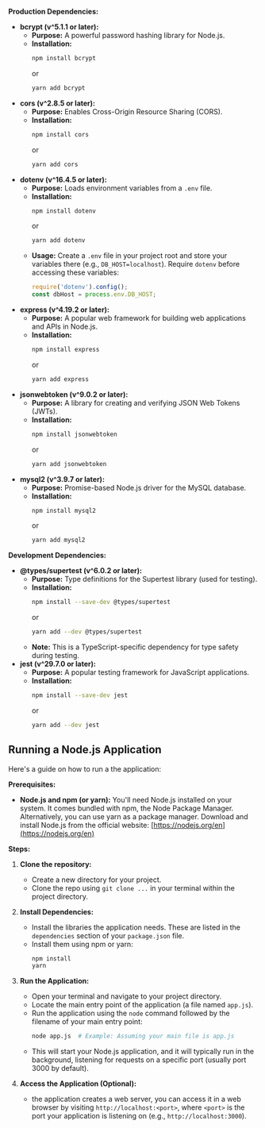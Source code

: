 **Production Dependencies:**

* **bcrypt (v^5.1.1 or later):**
  - **Purpose:** A powerful password hashing library for Node.js.
  - **Installation:**
    ```bash
    npm install bcrypt
    ```
    or
    ```bash
    yarn add bcrypt
    ```
* **cors (v^2.8.5 or later):**
  - **Purpose:** Enables Cross-Origin Resource Sharing (CORS).
  - **Installation:**
    ```bash
    npm install cors
    ```
    or
    ```bash
    yarn add cors
    ```
* **dotenv (v^16.4.5 or later):**
  - **Purpose:** Loads environment variables from a `.env` file.
  - **Installation:**
    ```bash
    npm install dotenv
    ```
    or
    ```bash
    yarn add dotenv
    ```
  - **Usage:** Create a `.env` file in your project root and store your variables there (e.g., `DB_HOST=localhost`). Require `dotenv` before accessing these variables:
    ```javascript
    require('dotenv').config();
    const dbHost = process.env.DB_HOST;
    ```
* **express (v^4.19.2 or later):**
  - **Purpose:** A popular web framework for building web applications and APIs in Node.js.
  - **Installation:**
    ```bash
    npm install express
    ```
    or
    ```bash
    yarn add express
    ```
* **jsonwebtoken (v^9.0.2 or later):**
  - **Purpose:** A library for creating and verifying JSON Web Tokens (JWTs).
  - **Installation:**
    ```bash
    npm install jsonwebtoken
    ```
    or
    ```bash
    yarn add jsonwebtoken
    ```
* **mysql2 (v^3.9.7 or later):**
  - **Purpose:** Promise-based Node.js driver for the MySQL database.
  - **Installation:**
    ```bash
    npm install mysql2
    ```
    or
    ```bash
    yarn add mysql2
    ```

**Development Dependencies:**

* **@types/supertest (v^6.0.2 or later):**
  - **Purpose:** Type definitions for the Supertest library (used for testing).
  - **Installation:**
    ```bash
    npm install --save-dev @types/supertest
    ```
    or
    ```bash
    yarn add --dev @types/supertest
    ```
  - **Note:** This is a TypeScript-specific dependency for type safety during testing.
* **jest (v^29.7.0 or later):**
  - **Purpose:** A popular testing framework for JavaScript applications.
  - **Installation:**
    ```bash
    npm install --save-dev jest
    ```
    or
    ```bash
    yarn add --dev jest
    ```

## Running a Node.js Application

Here's a guide on how to run a the application:

**Prerequisites:**

- **Node.js and npm (or yarn):** You'll need Node.js installed on your system. It comes bundled with npm, the Node Package Manager. Alternatively, you can use yarn as a package manager. Download and install Node.js from the official website: [https://nodejs.org/en](https://nodejs.org/en)

**Steps:**

1. **Clone the repository:**
   - Create a new directory for your project.
   - Clone the repo using `git clone ...`  in your terminal within the project directory.

2. **Install Dependencies:**
   - Install the libraries the application needs. These are listed in the `dependencies` section of your `package.json` file.
   - Install them using npm or yarn:
     ```bash
     npm install
     yarn
     ```

3. **Run the Application:**
   - Open your terminal and navigate to your project directory.
   - Locate the main entry point of the application (a file named `app.js`).
   - Run the application using the `node` command followed by the filename of your main entry point:
     ```bash
     node app.js  # Example: Assuming your main file is app.js
     ```
   - This will start your Node.js application, and it will typically run in the background, listening for requests on a specific port (usually port 3000 by default).

4. **Access the Application (Optional):**
   - the application creates a web server, you can access it in a web browser by visiting `http://localhost:<port>`, where `<port>` is the port your application is listening on (e.g., `http://localhost:3000`).
